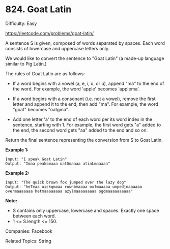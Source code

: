 # 824. Goat Latin

Difficulty: Easy

https://leetcode.com/problems/goat-latin/

A sentence S is given, composed of words separated by spaces. Each word consists of lowercase and uppercase letters only.

We would like to convert the sentence to "Goat Latin" (a made-up language similar to Pig Latin.)

The rules of Goat Latin are as follows:

* If a word begins with a vowel (a, e, i, o, or u), append "ma" to the end of the word.
For example, the word 'apple' becomes 'applema'.
 
* If a word begins with a consonant (i.e. not a vowel), remove the first letter and append it to the end, then add "ma".
For example, the word "goat" becomes "oatgma".
 
* Add one letter 'a' to the end of each word per its word index in the sentence, starting with 1.
For example, the first word gets "a" added to the end, the second word gets "aa" added to the end and so on.

Return the final sentence representing the conversion from S to Goat Latin. 

**Example 1:**
```
Input: "I speak Goat Latin"
Output: "Imaa peaksmaaa oatGmaaaa atinLmaaaaa"
```
**Example 2:**
```
Input: "The quick brown fox jumped over the lazy dog"
Output: "heTmaa uickqmaaa rownbmaaaa oxfmaaaaa umpedjmaaaaaa overmaaaaaaa hetmaaaaaaaa azylmaaaaaaaaa ogdmaaaaaaaaaa"
``` 

**Note:**

* S contains only uppercase, lowercase and spaces. Exactly one space between each word.
* 1 <= S.length <= 150.

Companies: Facebook

Related Topics: String
